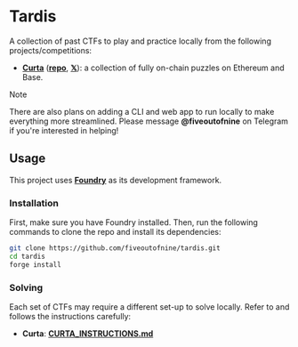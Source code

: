 # Tardis

A collection of past CTFs to play and practice locally from the following projects/competitions:

- [**Curta**](https://curta.wtf) ([**repo**](https://github.com/waterfall-mkt/curta), [**𝕏**](https://x.com/curta_ctf)): a collection of fully on-chain puzzles on Ethereum and Base.

> [!NOTE]
> There are also plans on adding a CLI and web app to run locally to make everything more streamlined.
> Please message **@fiveoutofnine** on Telegram if you're interested in helping!

## Usage

This project uses [**Foundry**](https://github.com/foundry-rs/foundry) as its development framework.

### Installation

First, make sure you have Foundry installed. Then, run the following commands to clone the repo and install its dependencies:

```sh
git clone https://github.com/fiveoutofnine/tardis.git
cd tardis
forge install
```

### Solving

Each set of CTFs may require a different set-up to solve locally. Refer to and follows the instructions carefully:

- **Curta**: [**CURTA_INSTRUCTIONS.md**](https://github.com/fiveoutofnine/tardis/blob/main/src/curta/CURTA_INSTRUCTIONS.md)
